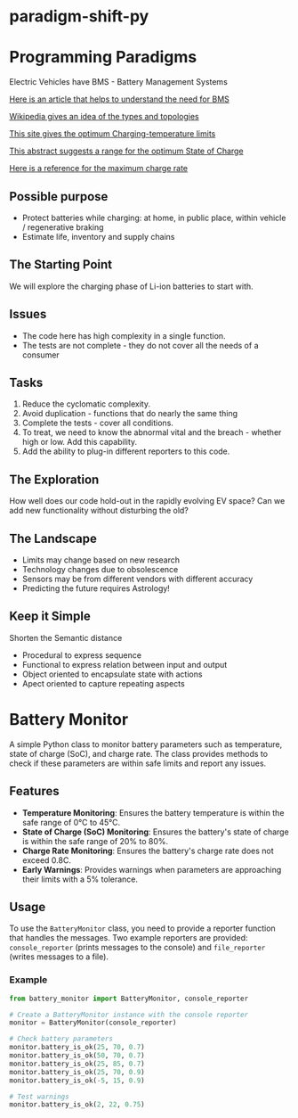 # paradigm-shift-py
# Programming Paradigms

Electric Vehicles have BMS - Battery Management Systems

[Here is an article that helps to understand the need for BMS](https://circuitdigest.com/article/battery-management-system-bms-for-electric-vehicles)

[Wikipedia gives an idea of the types and topologies](https://en.wikipedia.org/wiki/Battery_management_system)

[This site gives the optimum Charging-temperature limits](https://batteryuniversity.com/learn/article/charging_at_high_and_low_temperatures)

[This abstract suggests a range for the optimum State of Charge](https://www.sciencedirect.com/science/article/pii/S2352484719310911)

[Here is a reference for the maximum charge rate](https://www.electronics-notes.com/articles/electronic_components/battery-technology/li-ion-lithium-ion-charging.php#:~:text=Constant%20current%20charge:%20In%20the%20first%20stage%20of,rate%20of%20a%20maximum%20of%200.8C%20is%20recommended.)

## Possible purpose

- Protect batteries while charging:
at home, in public place, within vehicle / regenerative braking
- Estimate life, inventory and supply chains

## The Starting Point

We will explore the charging phase of Li-ion batteries to start with.

## Issues

- The code here has high complexity in a single function.
- The tests are not complete - they do not cover all the needs of a consumer

## Tasks

1. Reduce the cyclomatic complexity.
1. Avoid duplication - functions that do nearly the same thing
1. Complete the tests - cover all conditions.
1. To treat, we need to know the abnormal vital and the breach -
whether high or low. Add this capability.
1. Add the ability to plug-in different reporters to this code.

## The Exploration

How well does our code hold-out in the rapidly evolving EV space?
Can we add new functionality without disturbing the old?

## The Landscape

- Limits may change based on new research
- Technology changes due to obsolescence
- Sensors may be from different vendors with different accuracy
- Predicting the future requires Astrology!

## Keep it Simple

Shorten the Semantic distance

- Procedural to express sequence
- Functional to express relation between input and output
- Object oriented to encapsulate state with actions
- Apect oriented to capture repeating aspects

# Battery Monitor

A simple Python class to monitor battery parameters such as temperature, state of charge (SoC), and charge rate. The class provides methods to check if these parameters are within safe limits and report any issues.

## Features

- **Temperature Monitoring**: Ensures the battery temperature is within the safe range of 0°C to 45°C.
- **State of Charge (SoC) Monitoring**: Ensures the battery's state of charge is within the safe range of 20% to 80%.
- **Charge Rate Monitoring**: Ensures the battery's charge rate does not exceed 0.8C.
- **Early Warnings**: Provides warnings when parameters are approaching their limits with a 5% tolerance.

## Usage

To use the `BatteryMonitor` class, you need to provide a reporter function that handles the messages. Two example reporters are provided: `console_reporter` (prints messages to the console) and `file_reporter` (writes messages to a file).

### Example

```python
from battery_monitor import BatteryMonitor, console_reporter

# Create a BatteryMonitor instance with the console reporter
monitor = BatteryMonitor(console_reporter)

# Check battery parameters
monitor.battery_is_ok(25, 70, 0.7)
monitor.battery_is_ok(50, 70, 0.7)
monitor.battery_is_ok(25, 85, 0.7)
monitor.battery_is_ok(25, 70, 0.9)
monitor.battery_is_ok(-5, 15, 0.9)

# Test warnings
monitor.battery_is_ok(2, 22, 0.75)

